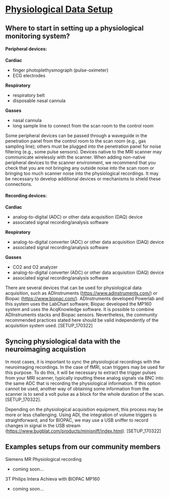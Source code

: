 [Physiological Data Setup](#setup)
========================

Where to start in setting up a physiological monitoring system?
-------------------------

#### Peripheral devices:

**Cardiac**  
 
-	finger photoplethysmograph (pulse-oximeter)
- 	ECG electrodes

**Respiratory**

-   respiratory belt
-   disposable nasal cannula

**Gasses**

-	nasal cannula
-   long sample line to connect from the scan room to the control room

Some peripheral devices can be passed through a waveguide in the penetration panel 
from the control room to the scan room (e.g., gas sampling line); others must be 
plugged into the penetration panel for noise filtering (e.g., some pulse sensors). 
Devices native to the MRI scanner may communicate wirelessly with the scanner. 
When adding non-native peripheral devices to the scanner environment, we recommend 
that you check that you are not bringing any outside noise into the scan room or 
bringing too much scanner noise into the physiological recordings. It may be 
necessary to develop additional devices or mechanisms to shield these connections.

#### Recording devices:

**Cardiac**

-	analog-to-digital (ADC) or other data acquisition (DAQ)
    device
-   associated signal recording/analysis software

**Respiratory**

-   analog-to-digital converter (ADC) or other data acquisition (DAQ)
    device
-   associated signal recording/analysis software

**Gasses**

-   CO2 and O2 analyzer
-   analog-to-digital converter (ADC) or other data acquisition (DAQ)
    device
-   associated signal recording/analysis software

There are several devices that can be used for physiological data acquisition, such 
as ADInstruments (https://www.adinstruments.com/) or Biopac (https://www.biopac.com/). 
ADInstruments developed Powerlab and this system uses the LabChart software; 
Biopac developed the MP160 system and uses the AcqKnowledge software. It is 
possible to combine ADInstruments stacks and Biopac sensors. Nevertheless, the 
community recommended practices stated here should be valid independently of the 
acquisition system used. [SETUP_170322]

Syncing physiological data with the neuroimaging acquistion
-------------------------
In most cases, it is important to sync the physiological recordings with the 
neuroimaging recordings. In the case of fMRI, scan triggers may be used for this 
purpose. To do this, it will be necessary to extract the trigger pulses from your 
MRI scanner, typically inputting these analog signals via BNC into the same ADC 
that is recording the physiological information. If this option cannot be used, 
another way of obtaining some information from the scanner is to send a volt pulse 
as a block for the whole duration of the scan. [SETUP_170322]. 

Depending on the physiological acquisition equipment, this process may be more or 
less challenging. Using ADI, the integration of volume triggers is straightforward, 
and for BIOPAC, we may use a USB sniffer to record changes in signal in the USB 
stream (https://www.bugblat.com/products/minisniff/index.html). [SETUP_170322]

Examples setups from our community members
-------------------------
Siemens MR Physiological recording
- 	coming soon...

3T Philips Intera Achieva with BIOPAC MP160
-	coming soon...
